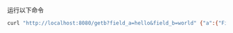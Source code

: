 运行以下命令
```bash
curl "http://localhost:8080/getb?field_a=hello&field_b=world" {"a":{"FieldA":"hello"},"b":"world"}
```